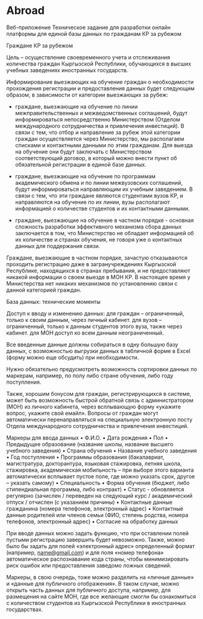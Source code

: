 # Abroad
Веб-приложение 
Техническое задание для разработки онлайн платформы для единой базы данных по гражданам КР за рубежом

Граждане КР за рубежом

Цель – осуществление своевременного учета и отслеживания количества граждан Кыргызской Республики, обучающихся в высших учебных заведениях иностранных государств.

Информирование выезжающих на обучение граждан о необходимости прохождения регистрации и предоставления данных будет следующим образом, в зависимости от категории выезжающих за рубеж:

- граждане, выезжающие на обучение по линии межправительственных и межведомственных соглашений, будут информироваться непосредственно Министерством (Отделом международного сотрудничества и привлечения инвестиций). В связи с тем, что отбор и направление за рубеж этой категории граждан осуществляется через Министерство, мы располагаем списками и контактными данными по этим гражданам. Для выезда на обучение они будут заключать с Министерством соответствующий договор, в который можно внести пункт об обязательной регистрации в единой базе данных.

- граждане, выезжающие на обучение по программам академического обмена и по линии межвузовских соглашений, будут информироваться направляющим их учебным заведением. В связи с тем, что эти граждане являются студентами вузов КР, и направляются на обучение по их линии, вузы располагают информацией о количестве студентов и их контактными данными.

- граждане, выезжающие на обучение в частном порядке - основная сложность разработки эффективного механизма сбора данных заключается в том, что Министерство не обладает информацией об их количестве и странах обучения, не говоря уже о контактных данных для поддержания связи.

Граждане, выезжающие в частном порядке, зачастую отказываются проходить регистрацию даже в загранучреждениях Кыргызской Республике, находящихся в странах пребывания, и не предоставляют никакой информации о своем выезде в МОН КР. В настоящее время у Министерства нет никаких механизмов по установлению связи с данной категорией граждан.

База данных: технические моменты

Доступ к вводу и изменению данных: 
для граждан – ограниченный, только к своим данным, через личный кабинет. 
для вузов – ограниченный, только к данным студентов этого вуза, также через кабинет.
для МОН доступ ко всем данным неограниченный.

Все введенные данные должны собираться в одну большую базу данных, с возможностью выгрузки данных в табличной форме в Excel (форму можно еще обсудить) при необходимости.

Нужно обязательно предусмотреть возможность сортировки данных по маркерам, например, по полу либо стране обучения, либо году поступления.

Также, хорошим бонусом для граждан, регистрирующихся в системе, может быть возможность быстрой обратной связь с администратором (МОН) из личного кабинета, через всплывающую форму «укажите вопрос, укажите свой емайл». Вопросы от граждан могут автоматически перенаправляться на специальную электронную посту Отдела международного сотрудничества и привлечения инвестиций.

Маркеры для ввода данных
•	Ф.И.О.
•	Дата рождения
•	Пол
•	Предыдущее образование (название школы, название высшего учебного заведения)
•	Страна обучения
•	Название учебного заведения
•	Год поступления
•	Программы образования (бакалавриат, магистратура, докторантура, языковая стажировка, летняя школа, стажировка, академическая мобильность – при выборе этого варианта автоматически всплывает пустое поле, где можно указать срок, другое – указать самому)
•	Специальность
•	Форма обучения (бюджет, либо стипендиальная программа, либо контракт)
•	Статус - обновляется регулярно (зачислен / переведен на следующий курс / академический отпуск / отчислен (с указанием причины)
•	Контактные данные гражданина (номера телефонов, электронный адрес)
•	Контактные данные родителей или членов семьи (ФИО, степень родства, номера телефонов, электронный адрес)
•	Согласие на обработку данных

При вводе данных можно задать функцию, что при оставлении полей пустыми регистрацию завершить будет невозможно. Также, можно было бы задать для полей «электронный адрес» определенный формат (например, name@gmail.com) и для поля «номер телефона» автоматическое распознавание кода страны, чтобы минимизировать риск ошибок или предоставления заведомо ложных сведений.

Маркеры, в свою очередь, тоже можно разделить на «личные данные» и «данные для публичного отображения».
В таком случае, можно открыть часть данных для публичного доступа, например, для размещения на сайте МОН, где все желающие смогли бы ознакомиться с количеством студентов из Кыргызской Республики в иностранных государствах.
